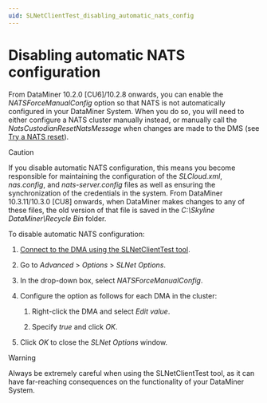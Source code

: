 ```yaml
---
uid: SLNetClientTest_disabling_automatic_nats_config
---
```


# Disabling automatic NATS configuration

From DataMiner 10.2.0 [CU6]/10.2.8 onwards, you can enable the *NATSForceManualConfig* option so that NATS is not automatically configured in your DataMiner System. When you do so, you will need to either configure a NATS cluster manually instead, or manually call the *NatsCustodianResetNatsMessage* when changes are made to the DMS (see [Try a NATS reset](xref:Investigating_NATS_Issues#try-a-nats-reset)).

> [!CAUTION]
> If you disable automatic NATS configuration, this means you become responsible for maintaining the configuration of the *SLCloud.xml*, *nas.config*, and *nats-server.config* files as well as ensuring the synchronization of the credentials in the system. From DataMiner 10.3.11/10.3.0 [CU8] onwards<!--RN 37401-->, when DataMiner makes changes to any of these files, the old version of that file is saved in the *C:\Skyline DataMiner\Recycle Bin* folder.

To disable automatic NATS configuration:

1. [Connect to the DMA using the SLNetClientTest tool](xref:Connecting_to_a_DMA_with_the_SLNetClientTest_tool).

1. Go to *Advanced* > *Options* > *SLNet Options*.

1. In the drop-down box, select *NATSForceManualConfig*.

1. Configure the option as follows for each DMA in the cluster:

   1. Right-click the DMA and select *Edit value*.

   1. Specify *true* and click *OK*.

1. Click *OK* to close the *SLNet Options* window.

> [!WARNING]
> Always be extremely careful when using the SLNetClientTest tool, as it can have far-reaching consequences on the functionality of your DataMiner System.
